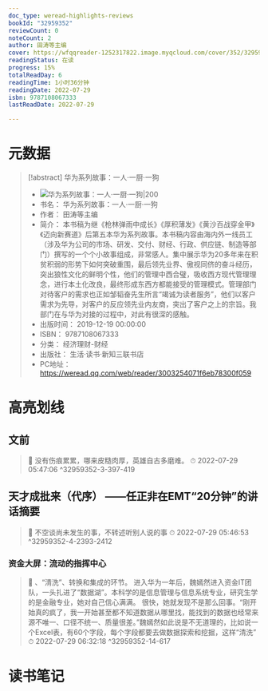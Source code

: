 ```yaml
---
doc_type: weread-highlights-reviews
bookId: "32959352"
reviewCount: 0
noteCount: 2
author: 田涛等主编
cover: https://wfqqreader-1252317822.image.myqcloud.com/cover/352/32959352/t7_32959352.jpg
readingStatus: 在读
progress: 15%
totalReadDay: 6
readingTime: 1小时36分钟
readingDate: 2022-07-29
isbn: 9787108067333
lastReadDate: 2022-07-29

---
```

# 元数据
> [!abstract] 华为系列故事：一人·一厨·一狗
> - ![ 华为系列故事：一人·一厨·一狗|200](https://wfqqreader-1252317822.image.myqcloud.com/cover/352/32959352/t7_32959352.jpg)
> - 书名： 华为系列故事：一人·一厨·一狗
> - 作者： 田涛等主编
> - 简介： 本书稿为继《枪林弹雨中成长》《厚积薄发》《黄沙百战穿金甲》《迈向新赛道》后第五本华为系列故事。本书稿内容由海内外一线员工（涉及华为公司的市场、研发、交付、财经、行政、供应链、制造等部门）撰写的一个个小故事组成，非常感人。集中展示华为20多年来在积贫积弱的形势下如何突破重围，最后领先业界、傲视同侪的奋斗经历，突出狼性文化的鲜明个性，他们的管理中西合璧，吸收西方现代管理理念，进行本土化改良，最终形成东西方都能接受的管理模式。管理部门对待客户的需求也正如邹韬奋先生所言“竭诚为读者服务”，他们以客户需求为先导，对客户的反应领先业内友商，突出了客户之上的宗旨。我部门在与华为对接的过程中，对此有很深的感触。
> - 出版时间： 2019-12-19 00:00:00
> - ISBN： 9787108067333
> - 分类： 经济理财-财经
> - 出版社： 生活·读书·新知三联书店
> - PC地址：https://weread.qq.com/web/reader/3003254071f6eb78300f059

# 高亮划线

## 文前

> 📌 没有伤痕累累，哪来皮糙肉厚，英雄自古多磨难。 
> ⏱ 2022-07-29 05:47:06 ^32959352-3-397-419

## 天才成批来（代序） ——任正非在EMT“20分钟”的讲话摘要

> 📌 不空谈尚未发生的事，不转述听别人说的事 
> ⏱ 2022-07-29 05:46:53 ^32959352-4-2393-2412

### 资金大屏：流动的指挥中心

> 📌 、“清洗”、转换和集成的环节。
   进入华为一年后，魏嫣然进入资金IT团队，一头扎进了“数据湖”。本科学的是信息管理与信息系统专业，研究生学的是金融专业，她对自己信心满满。
   很快，她就发现不是那么回事。“刚开始真的疯了，我一开始甚至都不知道数据从哪里找，能找到的数据也经常来源不唯一、口径不统一、质量很差。”魏嫣然如此说是不无道理的，比如说一个Excel表，有60个字段，每个字段都要去做数据探索和挖掘，这样“清洗” 
> ⏱ 2022-07-29 06:32:18 ^32959352-14-617

# 读书笔记
